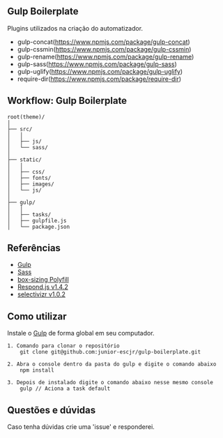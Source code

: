 ## Gulp Boilerplate
Plugins utilizados na criação do automatizador.

* gulp-concat(https://www.npmjs.com/package/gulp-concat)
* gulp-cssmin(https://www.npmjs.com/package/gulp-cssmin)
* gulp-rename(https://www.npmjs.com/package/gulp-rename)
* gulp-sass(https://www.npmjs.com/package/gulp-sass)
* gulp-uglify(https://www.npmjs.com/package/gulp-uglify)
* require-dir(https://www.npmjs.com/package/require-dir)

## Workflow: Gulp Boilerplate
```
root(theme)/
│
├── src/
│   │
│   ├── js/
│   └── sass/
│
├── static/
│   │
│   ├── css/
│   ├── fonts/
│   ├── images/
│   └── js/
│   
├── gulp/
│	│
│   ├── tasks/
│   ├── gulpfile.js
│   └── package.json
```

## Referências
* [Gulp](http://gulpjs.com)
* [Sass](http://sass-lang.com)
* [box-sizing Polyfill](http://github.com/Schepp/box-sizing-polyfill)
* [Respond.js v1.4.2](https://github.com/scottjehl/Respond)
* [selectivizr v1.0.2](https://github.com/keithclark/selectivizr)

## Como utilizar
Instale o [Gulp](http://gulpjs.com/) de forma global em seu computador.

```
1. Comando para clonar o repositório
    git clone git@github.com:junior-escjr/gulp-boilerplate.git
```

```
2. Abra o console dentro da pasta do gulp e digite o comando abaixo
    npm install
```

```
3. Depois de instalado digite o comando abaixo nesse mesmo console
    gulp // Aciona a task default
```

## Questões e dúvidas
Caso tenha dúvidas crie uma 'issue' e responderei.